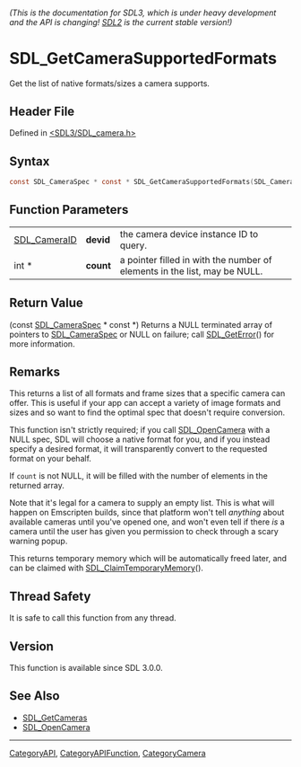 ###### (This is the documentation for SDL3, which is under heavy development and the API is changing! [SDL2](https://wiki.libsdl.org/SDL2/) is the current stable version!)
# SDL_GetCameraSupportedFormats

Get the list of native formats/sizes a camera supports.

## Header File

Defined in [<SDL3/SDL_camera.h>](https://github.com/libsdl-org/SDL/blob/main/include/SDL3/SDL_camera.h)

## Syntax

```c
const SDL_CameraSpec * const * SDL_GetCameraSupportedFormats(SDL_CameraID devid, int *count);
```

## Function Parameters

|                              |           |                                                                           |
| ---------------------------- | --------- | ------------------------------------------------------------------------- |
| [SDL_CameraID](SDL_CameraID) | **devid** | the camera device instance ID to query.                                   |
| int *                        | **count** | a pointer filled in with the number of elements in the list, may be NULL. |

## Return Value

(const [SDL_CameraSpec](SDL_CameraSpec) * const *) Returns a NULL
terminated array of pointers to [SDL_CameraSpec](SDL_CameraSpec) or NULL on
failure; call [SDL_GetError](SDL_GetError)() for more information.

## Remarks

This returns a list of all formats and frame sizes that a specific camera
can offer. This is useful if your app can accept a variety of image formats
and sizes and so want to find the optimal spec that doesn't require
conversion.

This function isn't strictly required; if you call
[SDL_OpenCamera](SDL_OpenCamera) with a NULL spec, SDL will choose a native
format for you, and if you instead specify a desired format, it will
transparently convert to the requested format on your behalf.

If `count` is not NULL, it will be filled with the number of elements in
the returned array.

Note that it's legal for a camera to supply an empty list. This is what
will happen on Emscripten builds, since that platform won't tell _anything_
about available cameras until you've opened one, and won't even tell if
there _is_ a camera until the user has given you permission to check
through a scary warning popup.

This returns temporary memory which will be automatically freed later, and
can be claimed with [SDL_ClaimTemporaryMemory](SDL_ClaimTemporaryMemory)().

## Thread Safety

It is safe to call this function from any thread.

## Version

This function is available since SDL 3.0.0.

## See Also

- [SDL_GetCameras](SDL_GetCameras)
- [SDL_OpenCamera](SDL_OpenCamera)

----
[CategoryAPI](CategoryAPI), [CategoryAPIFunction](CategoryAPIFunction), [CategoryCamera](CategoryCamera)

